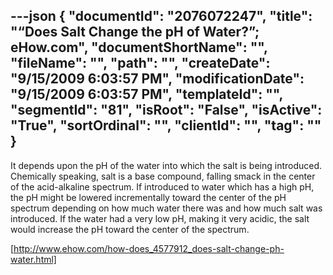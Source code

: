 ---json
{
  "documentId": "2076072247",
  "title": "“Does Salt Change the pH of Water?”; eHow.com",
  "documentShortName": "",
  "fileName": "",
  "path": "",
  "createDate": "9/15/2009 6:03:57 PM",
  "modificationDate": "9/15/2009 6:03:57 PM",
  "templateId": "",
  "segmentId": "81",
  "isRoot": "False",
  "isActive": "True",
  "sortOrdinal": "",
  "clientId": "",
  "tag": ""
}
---

It depends upon the pH of the water into which the salt is being introduced. Chemically speaking, salt is a base compound, falling smack in the center of the acid-alkaline spectrum. If introduced to water which has a high pH, the pH might be lowered incrementally toward the center of the pH spectrum depending on how much water there was and how much salt was introduced. If the water had a very low pH, making it very acidic, the salt would increase the pH toward the center of the spectrum.

[http://www.ehow.com/how-does_4577912_does-salt-change-ph-water.html]
